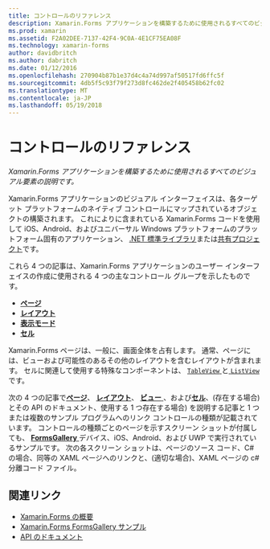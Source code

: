 ```yaml
---
title: コントロールのリファレンス
description: Xamarin.Forms アプリケーションを構築するために使用されるすべてのビジュアル要素の説明です。
ms.prod: xamarin
ms.assetid: F2A02DEE-7137-42F4-9C0A-4E1CF75EA08F
ms.technology: xamarin-forms
author: davidbritch
ms.author: dabritch
ms.date: 01/12/2016
ms.openlocfilehash: 270904b87b1e37d4c4a74d997af50517fd6ffc5f
ms.sourcegitcommit: 4db5f5c93f79f273d8fc462de2f405458b62fc02
ms.translationtype: MT
ms.contentlocale: ja-JP
ms.lasthandoff: 05/19/2018
---
```

# <a name="controls-reference"></a>コントロールのリファレンス

_Xamarin.Forms アプリケーションを構築するために使用されるすべてのビジュアル要素の説明です。_

Xamarin.Forms アプリケーションのビジュアル インターフェイスは、各ターゲット プラットフォームのネイティブ コントロールにマップされているオブジェクトの構築されます。 これによりに含まれている Xamarin.Forms コードを使用して iOS、Android、およびユニバーサル Windows プラットフォームのプラットフォーム固有のアプリケーション、 [.NET 標準ライブラリ](~/cross-platform/app-fundamentals/net-standard.md)または[共有プロジェクト](~/cross-platform/app-fundamentals/shared-projects.md)です。

これら 4 つの記事は、Xamarin.Forms アプリケーションのユーザー インターフェイスの作成に使用される 4 つの主なコントロール グループを示したものです。

- [**ページ**](pages.md)
- [**レイアウト**](layouts.md)
- [**表示モード**](views.md)
- [**セル**](cells.md)

Xamarin.Forms ページは、一般に、画面全体を占有します。 通常、ページには、ビューおよび可能性のあるその他のレイアウトを含むレイアウトが含まれます。 セルに関連して使用する特殊なコンポーネントは、 [ `TableView` ](views.md#tableView)と[ `ListView`](views.md#listView)です。

次の 4 つの記事で[**ページ**](pages.md)、 [**レイアウト**](layouts.md)、 [**ビュー** ](views.md)、および[**セル**](cells.md)、(存在する場合) とその API のドキュメント、使用する 1 つ存在する場合) を説明する記事と 1 つまたは複数のサンプル プログラムへのリンク コントロールの種類が記載されています。 コントロールの種類ごとのページを示すスクリーン ショットが付属しても、 [ **FormsGallery** ](https://developer.xamarin.com/samples/FormsGallery/)デバイス、iOS、Android、および UWP で実行されているサンプルです。 次の各スクリーン ショットは、ページのソース コード、C# の場合、同等の XAML ページへのリンクと、(適切な場合)、XAML ページの c# 分離コード ファイル。

## <a name="related-links"></a>関連リンク

- [Xamarin.Forms の概要](~/xamarin-forms/get-started/introduction-to-xamarin-forms.md)
- [Xamarin.Forms FormsGallery サンプル](https://developer.xamarin.com/samples/FormsGallery/)
- [API のドキュメント](https://developer.xamarin.com/api/root/Xamarin.Forms/)
